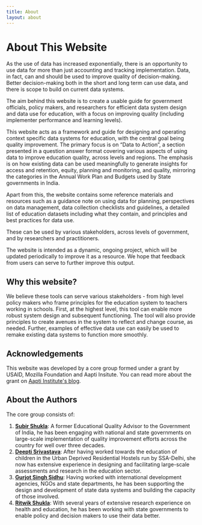 ```yaml
---
title: About
layout: about
---
```


# About This Website
As the use of data has increased exponentially, there is an opportunity to use data for more than just accounting and tracking implementation. Data, in fact, can and should be used to improve quality of decision-making. Better decision-making both in the short and long term can use data, and there is scope to build on current data systems.

The aim behind this website is to create a usable guide for government officials, policy makers, and researchers for efficient data system design and data use for education, with a focus on improving quality (including implementer performance and learning levels). 

This website acts as a framework and guide for designing and operating context specific data systems for education, with the central goal being quality improvement. The primary focus is on “Data to Action”, a section presented in a question answer format covering various aspects of using data to improve education quality, across levels and regions. The emphasis is on how existing data can be used meaningfully to generate insights for access and retention, equity, planning and monitoring, and quality, mirroring the categories in the Annual Work Plan and Budgets used by State governments in India.

Apart from this, the website contains some reference materials and resources such as a guidance note on using data for planning, perspectives on data management, data collection checklists and guidelines, a detailed list of education datasets including what they contain, and principles and best practices for data use. 

These can be used by various stakeholders, across levels of government, and by researchers and practitioners.

The website is intended as a dynamic, ongoing project, which will be updated periodically to improve it as a resource. We hope that feedback from users can serve to further improve this output. 

## Why this website?
We believe these tools can serve various stakeholders - from high level policy makers who frame principles for the education system to teachers working in schools. First, at the highest level, this tool can enable more robust system design and subsequent functioning. The tool will also provide principles to create avenues in the system to reflect and change course, as needed. Further, examples of effective data use can easily be used to remake existing data systems to function more smoothly.

## Acknowledgements
This website was developed by a core group formed under a grant by USAID, Mozilla Foundation and Aapti Insitute. You can read more about the grant on [Aapti Institute's blog](https://aapti.in/blog/usaid-mozilla-aapti-institute-announce-working-groups-to-strengthen-data-ecosystems-in-indian-schools/).

## About the Authors
The core group consists of:
1. [**Subir Shukla**](https://www.linkedin.com/in/subir-shukla-13759b31/): A former Educational Quality Advisor to the Government of India, he has been engaging with national and state governments on large-scale implementation of quality improvement efforts across the country for well over three decades.
2. [**Deepti Srivastava**](https://www.linkedin.com/in/deepti-srivastava-39659219/): After having worked towards the education of children in the Urban Deprived Residential Hostels run by SSA-Delhi, she now has extensive experience in designing and facilitating large-scale assessments and research in the education sector.
3. [**Gurjot Singh Sidhu**](https://thatgurjot.com): Having worked with international development agencies, NGOs and state departments, he has been supporting the design and development of state data systems and building the capacity of those involved.
4. [**Ritwik Shukla**](https://www.linkedin.com/in/ritwiks-/): With several years of extensive research experience on health and education, he has been working with state governments to enable policy and decision makers to use their data better.